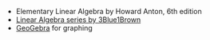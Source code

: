 - Elementary Linear Algebra by Howard Anton, 6th edition
- [Linear Algebra series by 3Blue1Brown](https://www.3blue1brown.com/topics/linear-algebra)
- [GeoGebra](https://www.geogebra.org/graphing?lang=en) for graphing 
